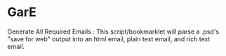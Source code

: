 GarE
============

Generate All Required Emails : This script/bookmarklet will parse a .psd's "save for web"  output into an html email, plain text email, and rich text email.


